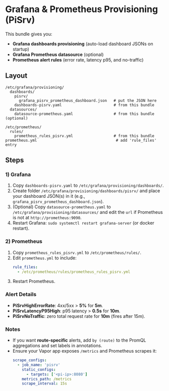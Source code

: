 # Grafana & Prometheus Provisioning (PiSrv)

This bundle gives you:
- **Grafana dashboards provisioning** (auto-load dashboard JSONs on startup)
- **Grafana Prometheus datasource** (optional)
- **Prometheus alert rules** (error rate, latency p95, and no-traffic)

## Layout

```
/etc/grafana/provisioning/
  dashboards/
    pisrv/
      grafana_pisrv_prometheus_dashboard.json   # put the JSON here
    dashboards-pisrv.yaml                       # from this bundle
  datasources/
    datasource-prometheus.yaml                  # from this bundle (optional)

/etc/prometheus/
  rules/
    prometheus_rules_pisrv.yml                  # from this bundle
prometheus.yml                                   # add 'rule_files' entry
```

## Steps

### 1) Grafana
1. Copy `dashboards-pisrv.yaml` to `/etc/grafana/provisioning/dashboards/`.
2. Create folder `/etc/grafana/provisioning/dashboards/pisrv/` and place your dashboard JSON(s) in it (e.g., `grafana_pisrv_prometheus_dashboard.json`).
3. (Optional) Copy `datasource-prometheus.yaml` to `/etc/grafana/provisioning/datasources/` and edit the `url` if Prometheus is not at `http://prometheus:9090`.
4. Restart Grafana: `sudo systemctl restart grafana-server` (or docker restart).

### 2) Prometheus
1. Copy `prometheus_rules_pisrv.yml` to `/etc/prometheus/rules/`.
2. Edit `prometheus.yml` to include:
   ```yaml
   rule_files:
     - /etc/prometheus/rules/prometheus_rules_pisrv.yml
   ```
3. Restart Prometheus.

### Alert Details
- **PiSrvHighErrorRate**: 4xx/5xx > **5%** for **5m**.
- **PiSrvLatencyP95High**: p95 latency > **0.5s** for **10m**.
- **PiSrvNoTraffic**: zero total request rate for **10m** (fires after 15m).

### Notes
- If you want **route-specific** alerts, add `by (route)` to the PromQL aggregations and set labels in annotations.
- Ensure your Vapor app exposes `/metrics` and Prometheus scrapes it:
  ```yaml
  scrape_configs:
    - job_name: 'pisrv'
      static_configs:
        - targets: ['<pi-ip>:8080']
      metrics_path: /metrics
      scrape_interval: 15s
  ```
